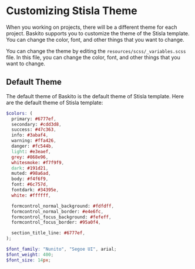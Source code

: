 # Customizing Stisla Theme

When you working on projects, there will be a different theme for each project. Baskito supports you to customize the theme of the Stisla template. You can change the color, font, and other things that you want to change.

You can change the theme by editing the `resources/scss/_variables.scss` file. In this file, you can change the color, font, and other things that you want to change.

## Default Theme

The default theme of Baskito is the default theme of Stisla template. Here are the default theme of Stisla template:

```scss
$colors: (
  primary: #6777ef,
  secondary: #cdd3d8,
  success: #47c363,
  info: #3abaf4,
  warning: #ffa426,
  danger: #fc544b,
  light: #e3eaef,
  grey: #868e96,
  whitesmoke: #f7f9f9,
  dark: #191d21,
  muted: #98a6ad,
  body: #f4f6f9,
  font: #6c757d,
  fontdark: #34395e,
  white: #ffffff,

  formcontrol_normal_background: #fdfdff,
  formcontrol_normal_border: #e4e6fc,
  formcontrol_focus_background: #fefeff,
  formcontrol_focus_border: #95a0f4,

  section_title_line: #6777ef,
);

$font_family: "Nunito", "Segoe UI", arial;
$font_weight: 400;
$font_size: 14px;
```
